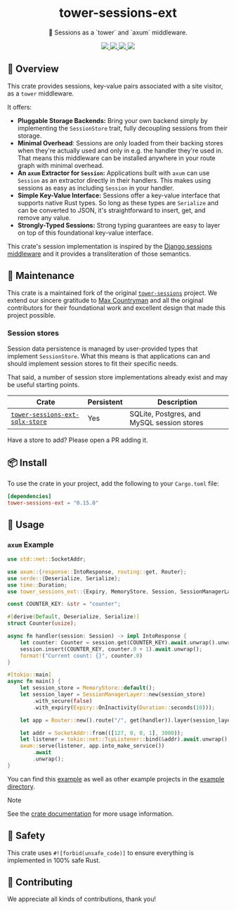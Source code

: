 <h1 align="center">
    tower-sessions-ext
</h1>

<p align="center">
    🥠 Sessions as a `tower` and `axum` middleware.
</p>

<div align="center">
    <a href="https://crates.io/crates/tower-sessions-ext">
        <img src="https://img.shields.io/crates/v/tower-sessions-ext.svg" />
    </a>
    <a href="https://docs.rs/tower-sessions-ext">
        <img src="https://docs.rs/tower-sessions-ext/badge.svg" />
    </a>
    <a href="https://github.com/sagoez/tower-sessions-ext/actions/workflows/rust.yml">
        <img src="https://github.com/sagoez/tower-sessions-ext/actions/workflows/rust.yml/badge.svg" />
    </a>
    <a href="https://codecov.io/gh/sagoez/tower-sessions-ext" > 
        <img src="https://codecov.io/gh/sagoez/tower-sessions-ext/graph/badge.svg?token=74POF0TJDN"/> 
    </a>
</div>

## 🎨 Overview

This crate provides sessions, key-value pairs associated with a site
visitor, as a `tower` middleware.

It offers:

- **Pluggable Storage Backends:** Bring your own backend simply by
  implementing the `SessionStore` trait, fully decoupling sessions from their
  storage.
- **Minimal Overhead**: Sessions are only loaded from their backing stores
  when they're actually used and only in e.g. the handler they're used in.
  That means this middleware can be installed anywhere in your route
  graph with minimal overhead.
- **An `axum` Extractor for `Session`:** Applications built with `axum`
  can use `Session` as an extractor directly in their handlers. This makes
  using sessions as easy as including `Session` in your handler.
- **Simple Key-Value Interface:** Sessions offer a key-value interface that
  supports native Rust types. So long as these types are `Serialize` and can
  be converted to JSON, it's straightforward to insert, get, and remove any
  value.
- **Strongly-Typed Sessions:** Strong typing guarantees are easy to layer on
  top of this foundational key-value interface.

This crate's session implementation is inspired by the [Django sessions middleware](https://docs.djangoproject.com/en/4.2/topics/http/sessions) and it provides a transliteration of those semantics.

## 🔧 Maintenance

This crate is a maintained fork of the original [`tower-sessions`](https://github.com/maxcountryman/tower-sessions) project. We extend our sincere gratitude to [Max Countryman](https://github.com/maxcountryman) and all the original contributors for their foundational work and excellent design that made this project possible.

### Session stores

Session data persistence is managed by user-provided types that implement
`SessionStore`. What this means is that applications can and should
implement session stores to fit their specific needs.

That said, a number of session store implementations already exist and may be
useful starting points.

| Crate                                                                                                            | Persistent | Description                                                 |
| ---------------------------------------------------------------------------------------------------------------- | ---------- | ----------------------------------------------------------- |
| [`tower-sessions-ext-sqlx-store`](https://github.com/sagoez/tower-sessions-ext-stores/tree/main/sqlx-store)       | Yes        | SQLite, Postgres, and MySQL session stores                  |

Have a store to add? Please open a PR adding it.

## 📦 Install

To use the crate in your project, add the following to your `Cargo.toml` file:

```toml
[dependencies]
tower-sessions-ext = "0.15.0"
```

## 🤸 Usage

### `axum` Example

```rust
use std::net::SocketAddr;

use axum::{response::IntoResponse, routing::get, Router};
use serde::{Deserialize, Serialize};
use time::Duration;
use tower_sessions_ext::{Expiry, MemoryStore, Session, SessionManagerLayer};

const COUNTER_KEY: &str = "counter";

#[derive(Default, Deserialize, Serialize)]
struct Counter(usize);

async fn handler(session: Session) -> impl IntoResponse {
    let counter: Counter = session.get(COUNTER_KEY).await.unwrap().unwrap_or_default();
    session.insert(COUNTER_KEY, counter.0 + 1).await.unwrap();
    format!("Current count: {}", counter.0)
}

#[tokio::main]
async fn main() {
    let session_store = MemoryStore::default();
    let session_layer = SessionManagerLayer::new(session_store)
        .with_secure(false)
        .with_expiry(Expiry::OnInactivity(Duration::seconds(10)));

    let app = Router::new().route("/", get(handler)).layer(session_layer);

    let addr = SocketAddr::from(([127, 0, 0, 1], 3000));
    let listener = tokio::net::TcpListener::bind(&addr).await.unwrap();
    axum::serve(listener, app.into_make_service())
        .await
        .unwrap();
}
```

You can find this [example][counter-example] as well as other example projects in the [example directory][examples].

> [!NOTE]
> See the [crate documentation][docs] for more usage information.

## 🦺 Safety

This crate uses `#![forbid(unsafe_code)]` to ensure everything is implemented in 100% safe Rust.

## 👯 Contributing

We appreciate all kinds of contributions, thank you!

[counter-example]: https://github.com/sagoez/tower-sessions-ext/tree/main/examples/counter.rs
[examples]: https://github.com/sagoez/tower-sessions-ext/tree/main/examples
[docs]: https://docs.rs/tower-sessions-ext
